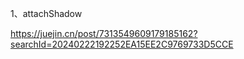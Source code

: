 1、attachShadow

https://juejin.cn/post/7313549609179185162?searchId=20240222192252EA15EE2C9769733D5CCE
